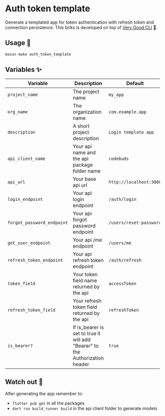 # Auth token template

Generate a templated app for token authentication with refresh token and connection persistence.
This briks is developed on top of [Very Good CLI][very_good_cli_link] 🦄.

## Usage 🚀

```sh
mason make auth_token_template
```

## Variables ✨

| Variable                   | Description                                                                  | Default                 | Type      |
| -------------------------- | ---------------------------------------------------------------------------- | ----------------------- | --------- |
| `project_name`             | The project name                                                             | `my_app`                | `string`  |
| `org_name`                 | The organization name                                                        | `com.example.app`       | `string`  |
| `description`              | A short project description                                                  | `Login template app`    | `string`  |
| `api_client_name`          | Your api name and the api package folder name                                | `codebuds`              | `string`  |
| `api_url`                  | Your base api url                                                            | `http://localhost:3000` | `string`  |
| `login_endpoint`           | Your api login endpoint                                                      | `/auth/login`           | `string`  |
| `forgot_password_endpoint` | Your api forgot password endpoint                                            | `/users/reset-password` | `string`  |
| `get_user_endpoint`        | Your api /me endpoint                                                        | `/users/me`             | `string`  |
| `refresh_token_endpoint`   | Your api refresh token endpoint                                              | `/auth/refresh`         | `string`  |
| `token_field`              | Your token field name returned by the api                                    | `accessToken`           | `string`  |
| `refresh_token_field`      | Your refresh token field returned by the api                                 | `refreshToken`          | `string`  |
| `is_bearer?`               | If is_bearer is set to true it will add "Bearer" to the Authorization header | `true`                  | `boolean` |

## Watch out 🚨

After generating the app remember to:

- `flutter pub get` in all the packages
- `dart run build_runner build` in the api client folder to generate models

[very_good_cli_link]: https://github.com/VeryGoodOpenSource/very_good_cli
